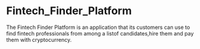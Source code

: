 # Fintech_Finder_Platform

The Fintech Finder Platform is an application that its customers can use to find fintech professionals from
among a listof candidates,hire them and pay them with cryptocurrency.
